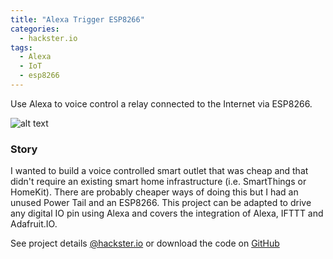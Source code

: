 ```yaml
---
title: "Alexa Trigger ESP8266"
categories:
  - hackster.io
tags:
  - Alexa
  - IoT
  - esp8266
---
```

Use Alexa to voice control a relay connected to the Internet via ESP8266.

![alt text](https://hackster.imgix.net/uploads/attachments/660551/20181119_113805_4I5xasSWWW.jpg?auto=compress%2Cformat&w=900&h=675&fit=min "Prototype")

### Story

I wanted to build a voice controlled smart outlet that was cheap and that didn't require an existing smart home infrastructure (i.e. SmartThings or HomeKit). There are probably cheaper ways of doing this but I had an unused Power Tail and an ESP8266. This project can be adapted to drive any digital IO pin using Alexa and covers the integration of Alexa, IFTTT and Adafruit.IO.

See project details [@hackster.io](https://www.hackster.io/2stacks/alexa-trigger-esp8266-181f0d) or download the code on [GitHub](https://github.com/2stacks/alexa-esp8266)